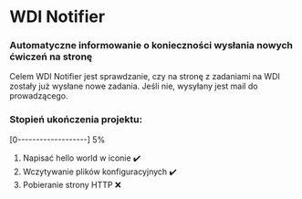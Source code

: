 # WDI Notifier
### Automatyczne informowanie o konieczności wysłania nowych ćwiczeń na stronę

Celem WDI Notifier jest sprawdzanie, czy na stronę z zadaniami na WDI zostały już wysłane nowe zadania. Jeśli nie,
wysyłany jest mail do prowadzącego.

### Stopień ukończenia projektu:
[0-------------------] 5%

1. Napisać hello world w iconie :heavy_check_mark:
2. Wczytywanie plików konfiguracyjnych :heavy_check_mark:
3. Pobieranie strony HTTP :x:
